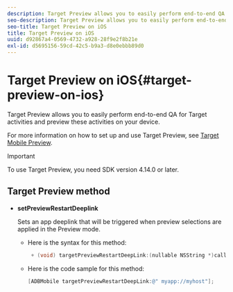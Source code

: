 ```yaml
---
description: Target Preview allows you to easily perform end-to-end QA for Target activities and preview these activities on your device.
seo-description: Target Preview allows you to easily perform end-to-end QA for Target activities and preview these activities on your device.
seo-title: Target Preview on iOS
title: Target Preview on iOS
uuid: d92867a4-0569-4732-a928-28f9e2f8b21e
exl-id: d5695156-59cd-42c5-b9a3-d8e0ebbb89d0
---
```

# Target Preview on iOS{#target-preview-on-ios}

Target Preview allows you to easily perform end-to-end QA for Target activities and preview these activities on your device.

For more information on how to set up and use Target Preview, see [Target Mobile Preview](https://docs.adobe.com/content/help/en/target/using/implement-target/mobile-apps/target-mobile-preview.html).

>[!IMPORTANT]
>
>To use Target Preview, you need SDK version 4.14.0 or later.

## Target Preview method

* **setPreviewRestartDeeplink**

  Sets an app deeplink that will be triggered when preview selections are applied in the Preview mode. 

  * Here is the syntax for this method:

    ```objective-c
     + (void) targetPreviewRestartDeepLink:(nullable NSString *)callbackURL;
    ```

  * Here is the code sample for this method:

    ```objective-c
    [ADBMobile targetPreviewRestartDeepLink:@" myapp://myhost"]; 
    ```
